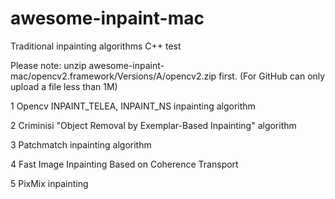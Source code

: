 # awesome-inpaint-mac
 Traditional inpainting algorithms C++ test


Please note: unzip awesome-inpaint-mac/opencv2.framework/Versions/A/opencv2.zip first. (For GitHub can only upload a file less than 1M)

1 Opencv INPAINT_TELEA, INPAINT_NS inpainting algorithm

2 Criminisi "Object Removal by Exemplar-Based Inpainting" algorithm

3 Patchmatch inpainting algorithm

4 Fast Image Inpainting Based on Coherence Transport

5 PixMix inpainting
